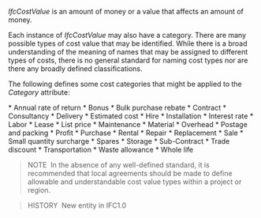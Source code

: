 _IfcCostValue_ is an amount of money or a value that affects an amount of money.

Each instance of _IfcCostValue_ may also have a category. There are many possible types of cost value that may be identified. While there is a broad understanding of the meaning of names that may be assigned to different types of costs, there is no general standard for naming cost types nor are there any broadly defined classifications.

The following defines some cost categories that might be applied to the _Category_ attribute:

\* Annual rate of return
\* Bonus
\* Bulk purchase rebate
\* Contract
\* Consultancy
\* Delivery
\* Estimated cost
\* Hire
\* Installation
\* Interest rate
\* Labor
\* Lease
\* List price
\* Maintenance
\* Material
\* Overhead
\* Postage and packing
\* Profit
\* Purchase
\* Rental
\* Repair
\* Replacement
\* Sale
\* Small quantity surcharge
\* Spares
\* Storage
\* Sub-Contract
\* Trade discount
\* Transportation
\* Waste allowance
\* Whole life

> NOTE&nbsp; In the absence of any well-defined standard, it is recommended that local agreements should be made to define allowable and understandable cost value types within a project or region.

> HISTORY&nbsp; New entity in IFC1.0
